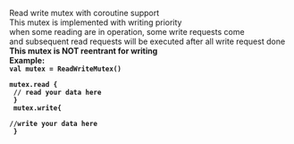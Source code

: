 Read write mutex with coroutine support<br>
This mutex is implemented with writing priority<br>
when some reading are in operation, some write requests come<br>
and subsequent read requests will be executed after all write request done<br>
<b>This mutex is NOT reentrant for writing<b><br>
Example:<br>
<code>val mutex = ReadWriteMutex()<br>
mutex.read {<br>
    // read your data here<br>
}<br>
mutex.write{<br>
    //write your data here<br>
}
</code>